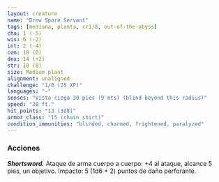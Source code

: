 ```yaml
---
layout: creature
name: "Drow Spore Servant"
tags: [mediana, planta, cr1/8, out-of-the-abyss]
cha: 1 (-5)
wis: 6 (-2)
int: 2 (-4)
con: 10 (0)
dex: 14 (+2)
str: 10 (0)
size: Medium plant
alignment: unaligned
challenge: "1/8 (25 XP)"
languages: "-"
senses: "Vista ciega 30 pies (9 mts) (blind beyond this radius)"
speed: "20 ft."
hit_points: "13 (3d8)"
armor_class: "15 (chain shirt)"
condition_immunities: "blinded, charmed, frightened, paralyzed"
---
```


### Acciones

***Shortsword.*** Ataque de arma cuerpo a cuerpo: +4 al ataque, alcance 5 pies, un objetivo. Impacto: 5 (1d6 + 2) puntos de daño perforante.